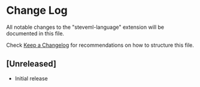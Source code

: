 # Change Log

All notable changes to the "steveml-language" extension will be documented in this file.

Check [Keep a Changelog](http://keepachangelog.com/) for recommendations on how to structure this file.

## [Unreleased]

- Initial release